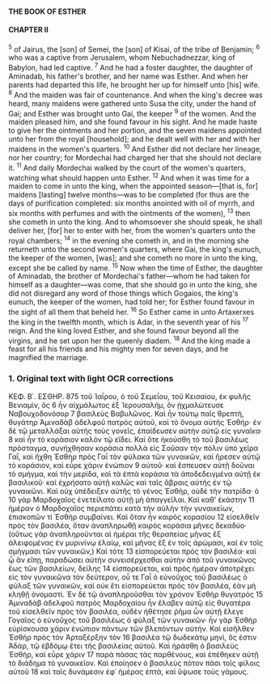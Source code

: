 #### THE BOOK OF ESTHER
#### CHAPTER II

<sup>5</sup> of Jairus, the [son] of Semei, the [son] of Kisai, of the tribe of Benjamin;
<sup>6</sup> who was a captive from Jerusalem, whom Nebuchadnezzar, king of Babylon, had led captive.
<sup>7</sup> And he had a foster daughter, the daughter of Aminadab, his father's brother, and her name was Esther. And when her parents had departed this life, he brought her up for himself unto [his] wife.
<sup>8</sup> And the maiden was fair of countenance. And when the king's decree was heard, many maidens were gathered unto Susa the city, under the hand of Gai; and Esther was brought unto Gai, the keeper
<sup>9</sup> of the women. And the maiden pleased him, and she found favour in his sight. And he made haste to give her the ointments and her portion, and the seven maidens appointed unto her from the royal [household]; and he dealt well with her and with her maidens in the women's quarters.
<sup>10</sup> And Esther did not declare her lineage, nor her country; for Mordechai had charged her that she should not declare it.
<sup>11</sup> And daily Mordechai walked by the court of the women's quarters, watching what should happen unto Esther.
<sup>12</sup> And when it was time for a maiden to come in unto the king, when the appointed season—[that is, for] maidens [lasting] twelve months—was to be completed (for thus are the days of purification completed: six months anointed with oil of myrrh, and six months with perfumes and with the ointments of the women),
<sup>13</sup> then she cometh in unto the king. And to whomsoever she should speak, he shall deliver her, [for] her to enter with her, from the women's quarters unto the royal chambers;
<sup>14</sup> in the evening she cometh in, and in the morning she returneth unto the second women's quarters, where Gai, the king's eunuch, the keeper of the women, [was]; and she cometh no more in unto the king, except she be called by name.
<sup>15</sup> Now when the time of Esther, the daughter of Aminadab, the brother of Mordechai's father—whom he had taken for himself as a daughter—was come, that she should go in unto the king, she did not disregard any word of those things which Gogaios, the king's eunuch, the keeper of the women, had told her; for Esther found favour in the sight of all them that beheld her.
<sup>16</sup> So Esther came in unto Artaxerxes the king in the twelfth month, which is Adar, in the seventh year of his
<sup>17</sup> reign. And the king loved Esther, and she found favour beyond all the virgins, and he set upon her the queenly diadem.
<sup>18</sup> And the king made a feast for all his friends and his mighty men for seven days, and he magnified the marriage.

### 1. Original text with light OCR corrections

ΚΕΦ. Β΄. ΕΣΘΗΡ. 875
τοῦ Ἰαΐρου, ὁ τοῦ Σεμεΐου, τοῦ Κεισαίου, ἐκ φυλῆς Βενιαμίν, ὃς 6
ἦν αἰχμάλωτος ἐξ Ἱερουσαλήμ, ὃν ᾐχμαλώτευσε Ναβουχοδονόσορ 7
βασιλεὺς Βαβυλῶνος. Καὶ ἦν τούτῳ παῖς θρεπτὴ, θυγάτηρ Ἀμιναδὰβ
ἀδελφοῦ πατρὸς αὐτοῦ, καὶ τὸ ὄνομα αὐτῆς Ἐσθήρ· ἐν δὲ
τῷ μεταλλάξαι αὐτῆς τοὺς γονεῖς, ἐπαίδευσεν αὐτὴν αὐτῷ εἰς γυναῖκα· 8
καὶ ἦν τὸ κοράσιον καλὸν τῷ εἴδει. Καὶ ὅτε ἠκούσθη τὸ
τοῦ βασιλέως πρόσταγμα, συνήχθησαν κοράσια πολλὰ εἰς Σοῦσαν
τὴν πόλιν ὑπὸ χεῖρα Γαΐ, καὶ ἤχθη Ἐσθὴρ πρὸς Γαΐ τὸν φύλακα
τῶν γυναικῶν, καὶ ἤρεσεν αὐτῷ τὸ κοράσιον, καὶ εὗρε χάριν ἐνώπιον 9
αὐτοῦ· καὶ ἔσπευσεν αὐτῇ δοῦναι τὸ σμήγμα, καὶ τὴν μερίδα,
καὶ τὰ ἑπτὰ κοράσια τὰ ἀποδεδειγμένα αὐτῇ ἐκ βασιλικοῦ·
καὶ ἐχρήσατο αὐτῇ καλῶς καὶ ταῖς ἄβραις αὐτῆς ἐν τῷ γυναικῶνι.
Καὶ οὐχ ὑπέδειξεν αὐτῆς τὸ γένος Ἐσθὴρ, οὐδὲ τὴν πατρίδα· ὁ 10
γὰρ Μαρδοχαῖος ἐνετείλατο αὐτῇ μὴ ἀπαγγεῖλαι. Καὶ καθ’ ἑκάστην 11
ἡμέραν ὁ Μαρδοχαῖος περιεπάτει κατὰ τὴν αὐλὴν τὴν γυναικείων,
ἐπισκοπῶν τί Ἐσθὴρ συμβαίνει. Καὶ ὅταν ἦν καιρὸς κορασίου 12
εἰσελθεῖν πρὸς τὸν βασιλέα, ὅταν ἀναπληρωθῇ καιρὸς κοράσια
μῆνες δεκαδύο· (οὕτως γὰρ ἀναπληροῦνται αἱ ἡμέραι τῆς θεραπείας
μῆνας ἓξ ἀλειφομένας ἐν μυρινίνῳ ἐλαίῳ, καὶ μῆνας ἓξ ἐν
τοῖς ἀρώμασι, καὶ ἐν τοῖς σμήγμασι τῶν γυναικῶν,) Καὶ τότε 13
εἰσπορεύεται πρὸς τὸν βασιλέα· καὶ ᾧ ἂν εἴπῃ, παραδώσει αὐτὴν
συνεισέρχεσθαι αὐτὴν ἀπὸ τοῦ γυναικῶνος ἕως τῶν βασιλείων, δείλης 14
εἰσπορεύεται, καὶ πρὸς ἡμέραν ἀποτρέχει εἰς τὸν γυναικῶνα τὸν
δεύτερον, οὗ τε Γαΐ ὁ εὐνοῦχος τοῦ βασιλέως ὁ φύλαξ τῶν γυναικῶν,
καὶ οὐκ ἔτι εἰσπορεύεται πρὸς τὸν βασιλέα, ἐὰν μὴ κληθῇ
ὀνομαστί. Ἐν δὲ τῷ ἀναπληροῦσθαι τὸν χρόνον Ἐσθὴρ θυγατρὸς 15
Ἀμιναδὰβ ἀδελφοῦ πατρὸς Μαρδοχαίου ἦν ἔλαβεν αὐτῷ εἰς θυγατέρα
τοῦ εἰσελθεῖν πρὸς τὸν βασιλέα, οὐδὲν ἠθέτησε ῥῆμα ὧν
αὐτῇ ἔλεγε Γογαῖος ὁ εὐνοῦχος τοῦ βασιλέως ὁ φύλαξ τῶν γυναικῶν·
ἦν γὰρ Ἐσθὴρ εὑρίσκουσα χάριν ἐνώπιον πάντων τῶν βλεπόντων
αὐτήν. Καὶ εἰσῆλθεν Ἐσθὴρ πρὸς τὸν Ἀρταξέρξην τὸν 16
βασιλέα τῷ δωδεκάτῳ μηνὶ, ὃς ἐστιν Ἀδὰρ, τῷ ἑβδόμῳ ἔτει τῆς
βασιλείας αὐτοῦ. Καὶ ἠράσθη ὁ βασιλεὺς Ἐσθὴρ, καὶ εὗρε χάριν 17
παρὰ πάσας τὰς παρθένους, καὶ ἐπέθηκεν αὐτῇ τὸ διάδημα τὸ γυναικεῖον.
Καὶ ἐποίησεν ὁ βασιλεὺς πότον πᾶσι τοῖς φίλοις αὐτοῦ 18
καὶ ταῖς δυνάμεσιν ἐφ᾽ ἡμέρας ἑπτὰ, καὶ ὕψωσε τοὺς γάμους.